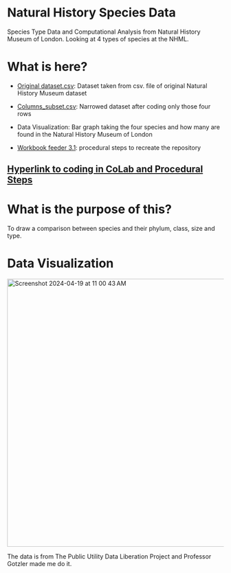 # Natural History Species Data
Species Type Data and Computational Analysis from Natural History Museum of London. Looking at 4 types of species at the NHML.


# What is here?
- [Original dataset.csv](https://github.com/Samantha-Lang/Natural-History-Species-Data/blob/main/Original%20dataset.csv): Dataset taken from csv. file of original Natural History Museum dataset

- [Columns_subset.csv](https://github.com/Samantha-Lang/Natural-History-Species-Data/blob/main/code/Columns_subset.csv): Narrowed dataset after coding only those four rows
  
- Data Visualization: Bar graph taking the four species and how many are found in the Natural History Museum of London

- [Workbook feeder 3.1](https://github.com/Samantha-Lang/Natural-History-Species-Data/blob/main/workbook%203.1.ipynb): procedural steps to recreate the repository

  
## [Hyperlink to coding in CoLab and Procedural Steps](https://colab.research.google.com/drive/1MXLZo8RTayuao2tWTdAyKFj_8XLNjMq2)

# What is the purpose of this?
To draw a comparison between species and their phylum, class, size and type.


# Data Visualization 
<img width="624" alt="Screenshot 2024-04-19 at 11 00 43 AM" src="https://github.com/Samantha-Lang/Natural-History-Species-Data/assets/167785490/bada307e-1fd1-4efe-89cb-99348cd60376">

The data is from The Public Utility Data Liberation Project and Professor Gotzler made me do it.

